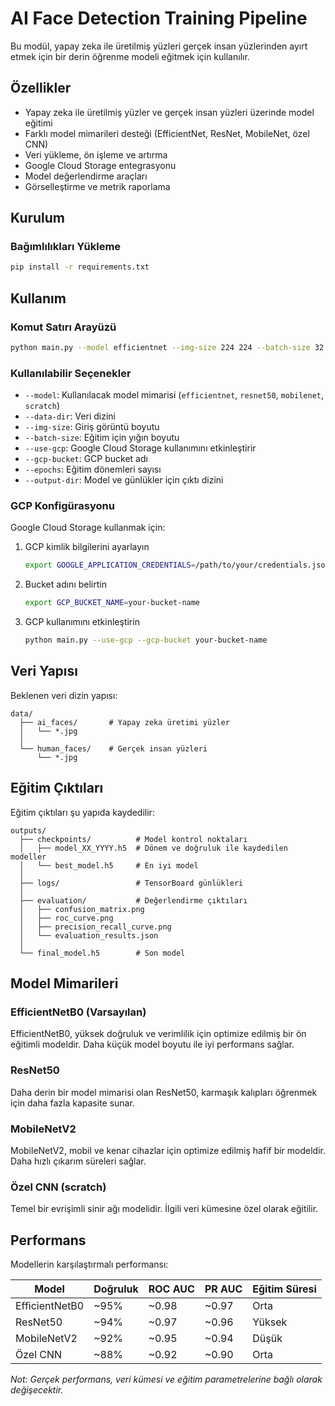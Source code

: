 # AI Face Detection Training Pipeline

Bu modül, yapay zeka ile üretilmiş yüzleri gerçek insan yüzlerinden ayırt etmek için bir derin öğrenme modeli eğitmek için kullanılır.

## Özellikler

- Yapay zeka ile üretilmiş yüzler ve gerçek insan yüzleri üzerinde model eğitimi
- Farklı model mimarileri desteği (EfficientNet, ResNet, MobileNet, özel CNN)
- Veri yükleme, ön işleme ve artırma
- Google Cloud Storage entegrasyonu
- Model değerlendirme araçları
- Görselleştirme ve metrik raporlama

## Kurulum

### Bağımlılıkları Yükleme

```bash
pip install -r requirements.txt
```

## Kullanım

### Komut Satırı Arayüzü

```bash
python main.py --model efficientnet --img-size 224 224 --batch-size 32 --epochs 20
```

### Kullanılabilir Seçenekler

- `--model`: Kullanılacak model mimarisi (`efficientnet`, `resnet50`, `mobilenet`, `scratch`)
- `--data-dir`: Veri dizini
- `--img-size`: Giriş görüntü boyutu
- `--batch-size`: Eğitim için yığın boyutu
- `--use-gcp`: Google Cloud Storage kullanımını etkinleştirir
- `--gcp-bucket`: GCP bucket adı
- `--epochs`: Eğitim dönemleri sayısı
- `--output-dir`: Model ve günlükler için çıktı dizini

### GCP Konfigürasyonu

Google Cloud Storage kullanmak için:

1. GCP kimlik bilgilerini ayarlayın

   ```bash
   export GOOGLE_APPLICATION_CREDENTIALS=/path/to/your/credentials.json
   ```

2. Bucket adını belirtin

   ```bash
   export GCP_BUCKET_NAME=your-bucket-name
   ```

3. GCP kullanımını etkinleştirin
   ```bash
   python main.py --use-gcp --gcp-bucket your-bucket-name
   ```

## Veri Yapısı

Beklenen veri dizin yapısı:

```
data/
  ├── ai_faces/       # Yapay zeka üretimi yüzler
  │   └── *.jpg
  │
  └── human_faces/    # Gerçek insan yüzleri
      └── *.jpg
```

## Eğitim Çıktıları

Eğitim çıktıları şu yapıda kaydedilir:

```
outputs/
  ├── checkpoints/          # Model kontrol noktaları
  │   ├── model_XX_YYYY.h5  # Dönem ve doğruluk ile kaydedilen modeller
  │   └── best_model.h5     # En iyi model
  │
  ├── logs/                 # TensorBoard günlükleri
  │
  ├── evaluation/           # Değerlendirme çıktıları
  │   ├── confusion_matrix.png
  │   ├── roc_curve.png
  │   ├── precision_recall_curve.png
  │   └── evaluation_results.json
  │
  └── final_model.h5        # Son model
```

## Model Mimarileri

### EfficientNetB0 (Varsayılan)

EfficientNetB0, yüksek doğruluk ve verimlilik için optimize edilmiş bir ön eğitimli modeldir. Daha küçük model boyutu ile iyi performans sağlar.

### ResNet50

Daha derin bir model mimarisi olan ResNet50, karmaşık kalıpları öğrenmek için daha fazla kapasite sunar.

### MobileNetV2

MobileNetV2, mobil ve kenar cihazlar için optimize edilmiş hafif bir modeldir. Daha hızlı çıkarım süreleri sağlar.

### Özel CNN (scratch)

Temel bir evrişimli sinir ağı modelidir. İlgili veri kümesine özel olarak eğitilir.

## Performans

Modellerin karşılaştırmalı performansı:

| Model          | Doğruluk | ROC AUC | PR AUC | Eğitim Süresi |
| -------------- | -------- | ------- | ------ | ------------- |
| EfficientNetB0 | ~95%     | ~0.98   | ~0.97  | Orta          |
| ResNet50       | ~94%     | ~0.97   | ~0.96  | Yüksek        |
| MobileNetV2    | ~92%     | ~0.95   | ~0.94  | Düşük         |
| Özel CNN       | ~88%     | ~0.92   | ~0.90  | Orta          |

_Not: Gerçek performans, veri kümesi ve eğitim parametrelerine bağlı olarak değişecektir._
